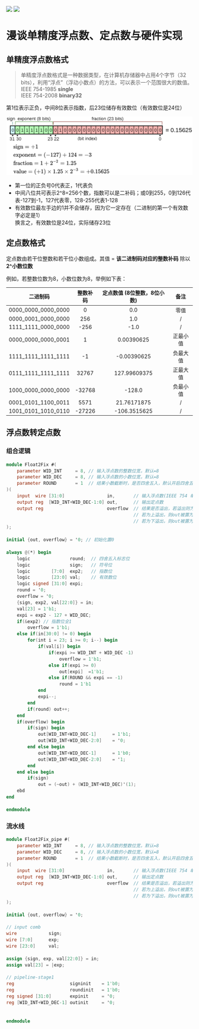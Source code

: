 <img src='https://img.shields.io/badge/SPEC-IEEE_754-green.svg'> <img src='https://img.shields.io/badge/语言-systemverilog_(IEEE1800_2005)-CAD09D.svg'> 

# 漫谈单精度浮点数、定点数与硬件实现

## 单精度浮点数格式

> 单精度浮点数格式是一种数据类型，在计算机存储器中占用4个字节（32 bits），利用“浮点”（浮动小数点）的方法，可以表示一个范围很大的数值。<br>
> IEEE 754-1985 **single**<br>
> IEEE 754-2008 **binary32**

第1位表示正负，中间8位表示指数，后23位储存有效数位（有效数位是24位）

<img src='./images/single.png'>

* 第一位的正负号0代表正，1代表负
* 中间八位共可表示2^8=256个数，指数可以是二补码；或0到255，0到126代表-127到-1，127代表零，128-255代表1-128
* 有效数位最左手边的1并不会储存，因为它一定存在（二进制的第一个有效数字必定是1）<br>换言之，有效数位是24位，实际储存23位

## 定点数格式

定点数由若干位整数和若干位小数组成。其值 = **该二进制码对应的整数补码** 除以 **2^小数位数** 

例如，若整数位数为8，小数位数为8，举例如下表：

|     二进制码     | 整数补码 | 定点数值 (8位整数，8位小数) |   备注   |
| :--------------: | :------: | :-------------------------: | :------: |
| 0000_0000_0000_0000 |    0    |             0.0             |   零值   |
| 0000_0001_0000_0000 |   256   |             1.0             |    /    |
| 1111_1111_0000_0000 |   -256   |            -1.0            |    /    |
| 0000_0000_0000_0001 |    1    |         0.00390625         | 正最小值 |
| 1111_1111_1111_1111 |    -1    |         -0.00390625         | 负最大值 |
| 0111_1111_1111_1111 |  32767  |        127.99609375        | 正最大值 |
| 1000_0000_0000_0000 |  -32768  |           -128.0           | 负最小值 |
| 0001_0101_1100_0011 |   5571   |         21.76171875         |    /    |
| 1001_0101_1010_0110 |  -27226  |        -106.3515625        |    /    |


## 浮点数转定点数

### 组合逻辑

```verilog
module Float2Fix #(
    parameter WID_INT     = 8, // 输入浮点数的整数位宽，默认=8
    parameter WID_DEC     = 8, // 输入浮点数的小数位宽，默认=8
    parameter ROUND       = 1  // 结果小数截断时，是否四舍五入，默认开启四舍五入
)(
    input  wire [31:0]                in,       // 输入浮点数(IEEE 754 单精度)
    output reg  [WID_INT+WID_DEC-1:0] out,      // 输出定点数
    output reg                        overflow  // 结果是否溢出，若溢出则为 1'b1
                                                // 若为上溢出，则out被置为最大正值
                                                // 若为下溢出，则out被置为最小负值
);

initial {out, overflow} = '0; // 初始化置0

always @(*) begin
    logic               round;  // 四舍五入标志位
    logic               sign;   // 符号位
    logic        [7:0]  exp2;   // 指数位
    logic        [23:0] val;    // 有效数位
    logic signed [31:0] expi;
    round = '0;
    overflow = '0;
    {sign, exp2, val[22:0]} = in;
    val[23] = 1'b1;
    expi = exp2 - 127 + WID_DEC;
    if(&exp2) // 指数位全1
        overflow = 1'b1;
    else if(in[30:0] != 0) begin
        for(int i = 23; i >= 0; i--) begin
            if(val[i]) begin
                if(expi >= WID_INT + WID_DEC -1)
                    overflow = 1'b1;
                else if(expi >= 0)
                    out[expi]  =1'b1;
                else if(ROUND && expi == -1)
                    round = 1'b1
            end
            expi--;
        end
        if(round) out++;
    end
    if(overflow) begin
        if(sign) begin
            out[WID_INT+WID_DEC-1]      = 1'b1;
            out[WID_INT+WID_DEC-2:0]    = '0;
        end else begin
            out[WID_INT+WID_DEC-1]      = 1'b0;
            out[WID_INT+WID_DEC-2:0]    = '1;
        end
    end else begin
        if(sign)
            out = (~out) + (WID_INT+WID_DEC)'(1);
    ebd
end

endmodule
```

### 流水线

```verilog
module Float2Fix_pipe #(
    parameter WID_INT     = 8, // 输入浮点数的整数位宽，默认=8
    parameter WID_DEC     = 8, // 输入浮点数的小数位宽，默认=8
    parameter ROUND       = 1  // 结果小数截断时，是否四舍五入，默认开启四舍五入
)(
    input  wire [31:0]                in,       // 输入浮点数(IEEE 754 单精度)
    output reg  [WID_INT+WID_DEC-1:0] out,      // 输出定点数
    output reg                        overflow  // 结果是否溢出，若溢出则为 1'b1
                                                // 若为上溢出，则out被置为最大正值
                                                // 若为下溢出，则out被置为最小负值
);

initial {out, overflow} = '0;

// input comb
wire            sign;
wire [7:0]      exp;
wire [23:0]     val;

assign {sign, exp, val[22:0]} = in;
assign val[23] = |exp;

// pipeline-stage1
reg                     signinit    = 1'b0;
reg                     roundinit   = 1'b0; 
reg signed [31:0]       expinit     = '0;
reg [WID_INT+WID_DEC-1] outinit     = '0;


endmodule
```